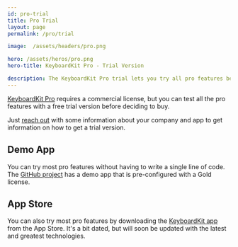 ```yaml
---
id: pro-trial
title: Pro Trial
layout: page
permalink: /pro/trial

image:  /assets/headers/pro.png

hero: /assets/heros/pro.png
hero-title: KeyboardKit Pro - Trial Version

description: The KeyboardKit Pro trial lets you try all pro features before purchasing.
---
```


[KeyboardKit Pro](/pro) requires a commercial license, but you can test all the pro features with a free trial version before deciding to buy.

Just [reach out](mailto:{{site.email}}?subject=KeyboardKit%20Pro%20Trial%20Version) with some information about your company and app to get information on how to get a trial version.


## Demo App

You can try most pro features without having to write a single line of code. The [GitHub project]({{site.github_url_pro}}) has a demo app that is pre-configured with a Gold license.


## App Store

You can also try most pro features by downloading the [KeyboardKit app]({{site.appstore_url}}) from the App Store. It's a bit dated, but will soon be updated with the latest and greatest technologies.